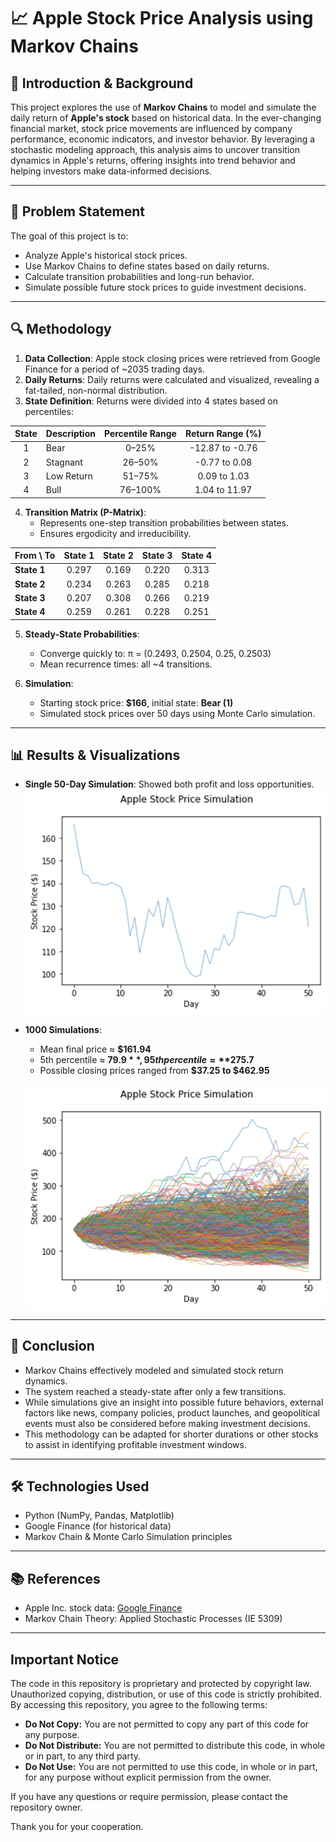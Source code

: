 # 📈 Apple Stock Price Analysis using Markov Chains

## 📘 Introduction & Background

This project explores the use of **Markov Chains** to model and simulate the daily return of **Apple's stock** based on historical data. In the ever-changing financial market, stock price movements are influenced by company performance, economic indicators, and investor behavior. By leveraging a stochastic modeling approach, this analysis aims to uncover transition dynamics in Apple's returns, offering insights into trend behavior and helping investors make data-informed decisions.

---

## 🎯 Problem Statement

The goal of this project is to:

- Analyze Apple's historical stock prices.
- Use Markov Chains to define states based on daily returns.
- Calculate transition probabilities and long-run behavior.
- Simulate possible future stock prices to guide investment decisions.

---

## 🔍 Methodology

1. **Data Collection**: Apple stock closing prices were retrieved from Google Finance for a period of ~2035 trading days.
2. **Daily Returns**: Daily returns were calculated and visualized, revealing a fat-tailed, non-normal distribution.
3. **State Definition**: Returns were divided into 4 states based on percentiles:

| State | Description   | Percentile Range | Return Range (%)        |
|:-------:|:---------------|:------------------:|:--------------------------:|
| 1     | Bear          | 0–25%            | -12.87 to -0.76         |
| 2     | Stagnant      | 26–50%           | -0.77 to 0.08           |
| 3     | Low Return    | 51–75%           | 0.09 to 1.03            |
| 4     | Bull          | 76–100%          | 1.04 to 11.97           |

4. **Transition Matrix (P-Matrix)**:
   - Represents one-step transition probabilities between states.
   - Ensures ergodicity and irreducibility.

| From \ To |   State 1   |   State 2   |   State 3   |   State 4   |
|:-----------|:-------------:|:-------------:|:-------------:|:-------------:|
| **State 1** |   0.297     |   0.169     |   0.220     |   0.313     |
| **State 2** |   0.234     |   0.263     |   0.285     |   0.218     |
| **State 3** |   0.207     |   0.308     |   0.266     |   0.219     |
| **State 4** |   0.259     |   0.261     |   0.228     |   0.251     |

5. **Steady-State Probabilities**:
   - Converge quickly to: π = (0.2493, 0.2504, 0.25, 0.2503)
   - Mean recurrence times: all ~4 transitions.

6. **Simulation**:
   - Starting stock price: **$166**, initial state: **Bear (1)**
   - Simulated stock prices over 50 days using Monte Carlo simulation.

---

## 📊 Results & Visualizations

- **Single 50-Day Simulation**: Showed both profit and loss opportunities.
  ![50-Day Simulation](images/fig_simulation_50days.png)
- **1000 Simulations**:
  - Mean final price ≈ **$161.94**
  - 5th percentile ≈ **$79.9**, 95th percentile ≈ **$275.7**
  - Possible closing prices ranged from **$37.25 to $462.95**
  
  ![Distribution of Final Prices](images/fig_simulation_1000runs.png)
---

## 🧾 Conclusion

- Markov Chains effectively modeled and simulated stock return dynamics.
- The system reached a steady-state after only a few transitions.
- While simulations give an insight into possible future behaviors, external factors like news, company policies, product launches, and geopolitical events must also be considered before making investment decisions.
- This methodology can be adapted for shorter durations or other stocks to assist in identifying profitable investment windows.

---

## 🛠️ Technologies Used

- Python (NumPy, Pandas, Matplotlib)
- Google Finance (for historical data)
- Markov Chain & Monte Carlo Simulation principles

---

## 📚 References

- Apple Inc. stock data: [Google Finance](https://www.google.com/finance/)
- Markov Chain Theory: Applied Stochastic Processes (IE 5309)

---

## Important Notice

The code in this repository is proprietary and protected by copyright law. Unauthorized copying, distribution, or use of this code is strictly prohibited. By accessing this repository, you agree to the following terms:

- **Do Not Copy:** You are not permitted to copy any part of this code for any purpose.
- **Do Not Distribute:** You are not permitted to distribute this code, in whole or in part, to any third party.
- **Do Not Use:** You are not permitted to use this code, in whole or in part, for any purpose without explicit permission from the owner.

If you have any questions or require permission, please contact the repository owner.

Thank you for your cooperation.
